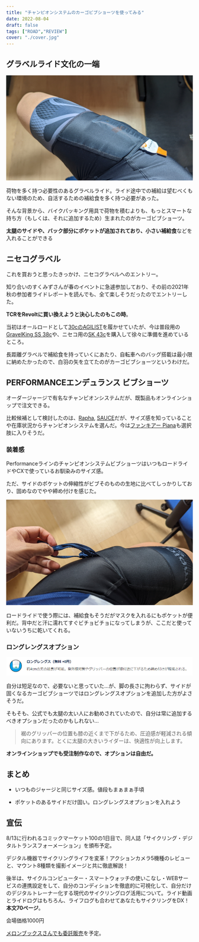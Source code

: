 ```yaml
---
title: "チャンピオンシステムのカーゴビブショーツを使ってみる"
date: 2022-08-04
draft: false
tags: ["ROAD","REVIEW"]
cover: "./cover.jpg"
---
```


## グラベルライド文化の一端

![もっと、荷物を](./cover.jpg)

荷物を多く持つ必要性のあるグラベルライド。ライド途中での補給は望むべくもない環境のため、自活するための補給食を多く持つ必要があった。

そんな背景から、バイクパッキング用具で荷物を積むよりも、もっとスマートな持ち方（もしくは、それに追加するため）生まれたのがカーゴビブショーツ。

**太腿のサイドや、バック部分にポケットが追加されており、小さい補給食**などを入れることができる

## ニセコグラベル

これを買おうと思ったきっかけ、ニセコグラベルへのエントリー。

<LinkBox url="https://skmzlog.com/220515-niseko-gravel/" />

知り合いのすくみずさんが春のイベントに急遽参加しており、その前の2021年秋の参加者ライドレポートを読んでも、全て楽しそうだったのでエントリーした。

**TCRをRevoltに買い換えようと決心したのもこの時**。

<LinkBox url="https://blog.gensobunya.net/post/2022/04/revolot_adv22_review/" />

当初はオールロードとして[30cのAGILIST](https://amzn.to/3PZKpyk)を履かせていたが、今は普段用の[GravelKing SS 38c](https://amzn.to/3oRbzvd)や、ニセコ用の[SK 43c](https://amzn.to/3QlIrb5)を購入して徐々に準備を進めているところ。

長距離グラベルで補給食を持っていくにあたり、自転車へのバッグ搭載は最小限に納めたかったので、白羽の矢を立てたのがカーゴビブショーツというわけだ。

## PERFORMANCEエンデュランス ビブショーツ

オーダージャージで有名なチャンピオンシステムだが、既製品もオンラインショップで注文できる。

<LinkBox url="https://champsys.shop/collections/mens-shorts-bibshorts/products/performance-endurance-bibshorts-unison-mens" />

比較候補として検討したのは、[Rapha](https://www.rapha.cc/jp/ja/shop/%E3%83%A1%E3%83%B3%E3%82%BA-%E3%82%B3%E3%82%A2-%E3%82%AB%E3%83%BC%E3%82%B4-%E3%83%93%E3%83%96%E3%82%B7%E3%83%A7%E3%83%BC%E3%83%84/product/CCB02XXDNW), [SAUCE](https://movement-cycle.com/collections/apparel/products/cargo-bib-shorts-bk-wh)だが、サイズ感を知っていることや在庫状況からチャンピオンシステムを選んだ。今は[ファンキアー Piana](https://store.shopping.yahoo.co.jp/worldcycle-wh/FKR-Q-PIANA-BK.html)も選択肢に入りそうだ。

### 装着感

PerformanceラインのチャンピオンシステムビブショーツはいつもロードライドやCXで使っているお馴染みのサイズ感。

ただ、サイドのポケットの伸縮性がビブそのものの生地に比べてしっかりしており、固めなのでやや締め付けを感じた。

![マスクを入れるのに便利](./mask.jpg)

ロードライドで使う際には、補給食もそうだがマスクを入れるにもポケットが便利だ。背中だと汗に濡れてすぐビチョビチョになってしまうが、ここだと使っていないうちに乾いてくれる。

### ロングレングスオプション

![無料オプションのロングレングス](./long_length.png)

自分は短足なので、必要ないと思っていた…が、脚の長さに拘わらず、サイドが固くなるカーゴビブショーツではロングレングスオプションを追加した方がよさそうだ。

そもそも、公式でも太腿の太い人にお勧めされていたので、自分は常に追加するべきオプションだったのかもしれない…

> 裾のグリッパーの位置も膝の近くまで下がるため、圧迫感が軽減される傾向にあります。とくに太腿の大きいライダーは、快適性が向上します。

**オンラインショップでも受注制作なので、オプションは自由だ。**

<!-- textlint-disable -->

## まとめ

<PositiveBox>

- いつものジャージと同じサイズ感。値段もまぁまぁ手頃

</PositiveBox>

<NegativeBox>

- ポケットのあるサイドだけ固い。ロングレングスオプションを入れよう

</NegativeBox>

## 宣伝

8/13に行われるコミックマーケット100の1日目で、同人誌「サイクリング・デジタルトランスフォーメーション」を頒布予定。

<LinkBox url="https://www.gensobunya.net/c100/" />

デジタル機器でサイクリングライフを変革！アクションカメラ5機種のレビューと、マウント8種類を撮影イメージと共に徹底解説！

後半は、サイクルコンピューター・スマートウォッチの使いこなし・WEBサービスの連携設定をして、自分のコンディションを徹底的に可視化して、自分だけのデジタルトレーナー化する現代のサイクリングログ活用について。ライド動画とライドログはもちろん、ライフログも合わせてあなたもサイクリングをDX！\
**本文70ページ**。

会場価格1000円

[メロンブックスさんでも委託販売](https://www.melonbooks.co.jp/detail/detail.php?product_id=1579831)を予定。

<!-- textlint-enable -->

